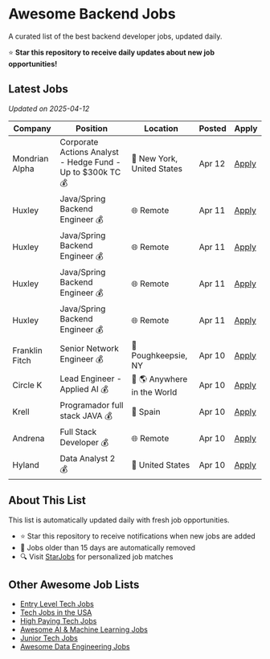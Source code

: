 # Awesome Backend Jobs

A curated list of the best backend developer jobs, updated daily.

⭐ **Star this repository to receive daily updates about new job opportunities!**

## Latest Jobs

*Updated on 2025-04-12*

| Company | Position | Location | Posted | Apply |
| ------- | -------- | -------- | ------ | ------ |
| Mondrian Alpha | Corporate Actions Analyst - Hedge Fund - Up to $300k TC 💰 | 📍 New York, United States | Apr 12 | [Apply](https://starjobs.dev/jobs/e367703f31544fbfa2183d4498d22584?utm=github) |
| Huxley | Java/Spring Backend Engineer 💰 | 🌐 Remote | Apr 11 | [Apply](https://starjobs.dev/jobs/825d4b37e5b845f08465650f363237dd?utm=github) |
| Huxley | Java/Spring Backend Engineer 💰 | 🌐 Remote | Apr 11 | [Apply](https://starjobs.dev/jobs/f13bb1e3e59a4b8fb0d6f14859eb42a8?utm=github) |
| Huxley | Java/Spring Backend Engineer 💰 | 🌐 Remote | Apr 11 | [Apply](https://starjobs.dev/jobs/2d46a91ec3e742d998276b9cc13c5a92?utm=github) |
| Huxley | Java/Spring Backend Engineer 💰 | 🌐 Remote | Apr 11 | [Apply](https://starjobs.dev/jobs/9bc8b69dd6d34dabbe61c78af6374691?utm=github) |
| Franklin Fitch | Senior Network Engineer 💰 | 📍 Poughkeepsie, NY | Apr 10 | [Apply](https://starjobs.dev/jobs/dcf358b14b2c4a52b9ded6d0ac505161?utm=github) |
| Circle K | Lead Engineer - Applied AI 💰 | 📍 🌎 Anywhere in the World | Apr 10 | [Apply](https://starjobs.dev/jobs/55eed10b211549089f155d3e27463b29?utm=github) |
| Krell | Programador full stack JAVA 💰 | 📍 Spain | Apr 10 | [Apply](https://starjobs.dev/jobs/cab3c4af917d4ea397b57259e158f689?utm=github) |
| Andrena | Full Stack Developer 💰 | 🌐 Remote | Apr 10 | [Apply](https://starjobs.dev/jobs/8f70373933644b669bf2d384d3921376?utm=github) |
| Hyland | Data Analyst 2 💰 | 📍 United States | Apr 10 | [Apply](https://starjobs.dev/jobs/c3a62102baf4456287f2d91e10b09ce3?utm=github) |


## About This List

This list is automatically updated daily with fresh job opportunities.

* ⭐ Star this repository to receive notifications when new jobs are added
* 🔄 Jobs older than 15 days are automatically removed
* 🔍 Visit [StarJobs](https://starjobs.dev?utm=github) for personalized job matches

## Other Awesome Job Lists

* [Entry Level Tech Jobs](https://github.com/bansalnagesh/entry-level-tech-jobs)
* [Tech Jobs in the USA](https://github.com/bansalnagesh/tech-jobs-usa)
* [High Paying Tech Jobs](https://github.com/bansalnagesh/high-paying-tech-jobs)
* [Awesome AI & Machine Learning Jobs](https://github.com/bansalnagesh/awesome-ai-ml-jobs)
* [Junior Tech Jobs](https://github.com/bansalnagesh/junior-tech-jobs)
* [Awesome Data Engineering Jobs](https://github.com/bansalnagesh/awesome-data-jobs)
